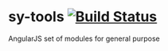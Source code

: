 # sy-tools [![Build Status](https://travis-ci.org/merlosy/sy-tools.svg?branch=master)](https://travis-ci.org/merlosy/sy-tools)
AngularJS set of modules for general purpose

